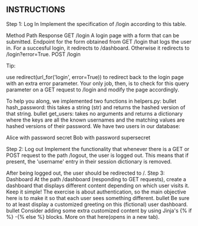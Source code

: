 ## INSTRUCTIONS

Step 1: Log In
Implement the specification of /login according to this table.

Method	Path	Response
GET	/login	A login page with a form that can be submitted. Endpoint for the form obtained from GET /login that logs the user in. For a succesful login, it redirects to /dashboard. Otherwise it redirects to /login?error=True. 
POST	/login

Tip:

use redirect(url_for('login', error=True)) to redirect back to the login page with an extra error parameter. Your only job, then, is to check for this query parameter on a GET request to /login and modify the page accordingly.

To help you along, we implemented two functions in helpers.py: 
bullet
hash_password: this takes a string (str) and returns the hashed version of that string.
bullet
get_users: takes no arguments and returns a dictionary where the keys are all the known usernames and the matching values are hashed versions of their password. We have two users in our database:

Alice with password secret
Bob with password supersecret

Step 2: Log out
Implement the functionality that whenever there is a GET or POST request to the path /logout, the user is logged out. This means that if present, the 'username' entry in their session dictionary is removed.

After being logged out, the user should be redirected to /.
Step 3: Dashboard
At the path /dashboard (responding to GET requests), create a dashboard that displays different content depending on which user visits it. Keep it simple! The exercise is about authentication, so the main objective here is to make it so that each user sees something different.
bullet
Be sure to at least display a customized greeting on this (fictional) user dashboard.
bullet
Consider adding some extra customized content by using Jinja's {% if %} -{% else %} blocks. More on that here(opens in a new tab).